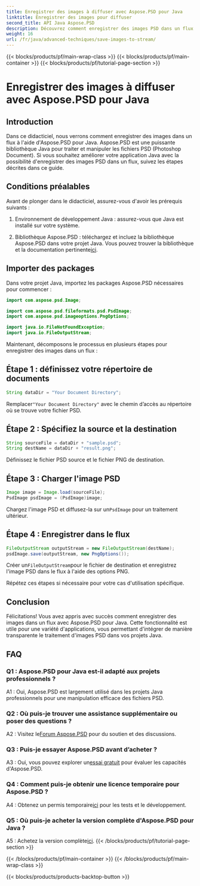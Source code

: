 ```yaml
---
title: Enregistrer des images à diffuser avec Aspose.PSD pour Java
linktitle: Enregistrer des images pour diffuser
second_title: API Java Aspose.PSD
description: Découvrez comment enregistrer des images PSD dans un flux à l'aide d'Aspose.PSD pour Java. Suivez notre guide étape par étape pour un traitement d’image efficace.
weight: 16
url: /fr/java/advanced-techniques/save-images-to-stream/
---
```


{{< blocks/products/pf/main-wrap-class >}}
{{< blocks/products/pf/main-container >}}
{{< blocks/products/pf/tutorial-page-section >}}

# Enregistrer des images à diffuser avec Aspose.PSD pour Java

## Introduction

Dans ce didacticiel, nous verrons comment enregistrer des images dans un flux à l'aide d'Aspose.PSD pour Java. Aspose.PSD est une puissante bibliothèque Java pour traiter et manipuler les fichiers PSD (Photoshop Document). Si vous souhaitez améliorer votre application Java avec la possibilité d'enregistrer des images PSD dans un flux, suivez les étapes décrites dans ce guide.

## Conditions préalables

Avant de plonger dans le didacticiel, assurez-vous d'avoir les prérequis suivants :

1. Environnement de développement Java : assurez-vous que Java est installé sur votre système.

2.  Bibliothèque Aspose.PSD : téléchargez et incluez la bibliothèque Aspose.PSD dans votre projet Java. Vous pouvez trouver la bibliothèque et la documentation pertinente[ici](https://reference.aspose.com/psd/java/).

## Importer des packages

Dans votre projet Java, importez les packages Aspose.PSD nécessaires pour commencer :

```java
import com.aspose.psd.Image;

import com.aspose.psd.fileformats.psd.PsdImage;
import com.aspose.psd.imageoptions.PngOptions;

import java.io.FileNotFoundException;
import java.io.FileOutputStream;
```

Maintenant, décomposons le processus en plusieurs étapes pour enregistrer des images dans un flux :

## Étape 1 : définissez votre répertoire de documents

```java
String dataDir = "Your Document Directory";
```

 Remplacer`"Your Document Directory"` avec le chemin d’accès au répertoire où se trouve votre fichier PSD.

## Étape 2 : Spécifiez la source et la destination

```java
String sourceFile = dataDir + "sample.psd";
String destName = dataDir + "result.png";
```

Définissez le fichier PSD source et le fichier PNG de destination.

## Étape 3 : Charger l'image PSD

```java
Image image = Image.load(sourceFile);
PsdImage psdImage = (PsdImage)image;
```

 Chargez l'image PSD et diffusez-la sur un`PsdImage` pour un traitement ultérieur.

## Étape 4 : Enregistrer dans le flux

```java
FileOutputStream outputStream = new FileOutputStream(destName);
psdImage.save(outputStream, new PngOptions());
```

 Créer un`FileOutputStream`pour le fichier de destination et enregistrez l'image PSD dans le flux à l'aide des options PNG.

Répétez ces étapes si nécessaire pour votre cas d'utilisation spécifique.

## Conclusion

Félicitations! Vous avez appris avec succès comment enregistrer des images dans un flux avec Aspose.PSD pour Java. Cette fonctionnalité est utile pour une variété d'applications, vous permettant d'intégrer de manière transparente le traitement d'images PSD dans vos projets Java.

## FAQ

### Q1 : Aspose.PSD pour Java est-il adapté aux projets professionnels ?

A1 : Oui, Aspose.PSD est largement utilisé dans les projets Java professionnels pour une manipulation efficace des fichiers PSD.

### Q2 : Où puis-je trouver une assistance supplémentaire ou poser des questions ?

 A2 : Visitez le[Forum Aspose.PSD](https://forum.aspose.com/c/psd/34) pour du soutien et des discussions.

### Q3 : Puis-je essayer Aspose.PSD avant d’acheter ?

 A3 : Oui, vous pouvez explorer un[essai gratuit](https://releases.aspose.com/) pour évaluer les capacités d'Aspose.PSD.

### Q4 : Comment puis-je obtenir une licence temporaire pour Aspose.PSD ?

 A4 : Obtenez un permis temporaire[ici](https://purchase.aspose.com/temporary-license/) pour les tests et le développement.

### Q5 : Où puis-je acheter la version complète d'Aspose.PSD pour Java ?

 A5 : Achetez la version complète[ici](https://purchase.aspose.com/buy).
{{< /blocks/products/pf/tutorial-page-section >}}

{{< /blocks/products/pf/main-container >}}
{{< /blocks/products/pf/main-wrap-class >}}

{{< blocks/products/products-backtop-button >}}
